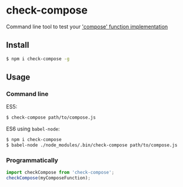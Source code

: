 # check-compose
Command line tool to test your ['compose' function implementation](https://github.com/stampit-org/stamp-specification)

## Install

```sh
$ npm i check-compose -g
```

## Usage

### Command line

ES5:
```sh
$ check-compose path/to/compose.js
```

ES6 using `babel-node`:
```sh
$ npm i check-compose
$ babel-node ./node_modules/.bin/check-compose path/to/compose.js
```

### Programmatically

```js
import checkCompose from 'check-compose';
checkCompose(myComposeFunction);
```
